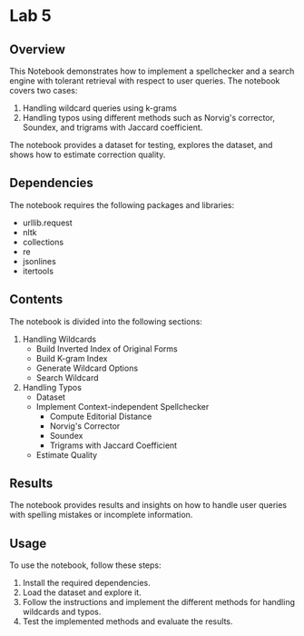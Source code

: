 # Lab 5

## Overview

This Notebook demonstrates how to implement a spellchecker and a search engine with tolerant retrieval with respect to user queries. The notebook covers two cases:

1. Handling wildcard queries using k-grams
2. Handling typos using different methods such as Norvig's corrector, Soundex, and trigrams with Jaccard coefficient.

The notebook provides a dataset for testing, explores the dataset, and shows how to estimate correction quality.

## Dependencies

The notebook requires the following packages and libraries:

- urllib.request
- nltk
- collections
- re
- jsonlines
- itertools

## Contents

The notebook is divided into the following sections:

1. Handling Wildcards
   - Build Inverted Index of Original Forms
   - Build K-gram Index
   - Generate Wildcard Options
   - Search Wildcard
2. Handling Typos
   - Dataset
   - Implement Context-independent Spellchecker
     - Compute Editorial Distance
     - Norvig's Corrector
     - Soundex
     - Trigrams with Jaccard Coefficient
   - Estimate Quality

## Results

The notebook provides results and insights on how to handle user queries with spelling mistakes or incomplete information.

## Usage

To use the notebook, follow these steps:

1. Install the required dependencies.
2. Load the dataset and explore it.
3. Follow the instructions and implement the different methods for handling wildcards and typos.
4. Test the implemented methods and evaluate the results.
